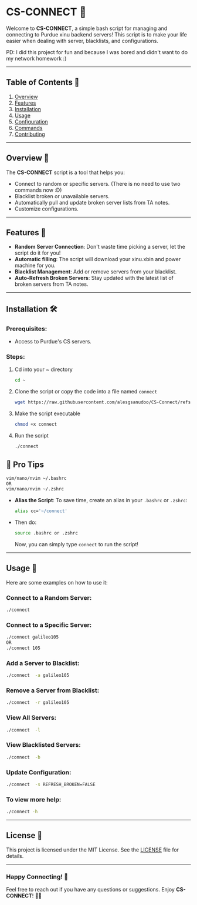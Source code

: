 # CS-CONNECT 🚀

Welcome to **CS-CONNECT**, a simple bash script for managing and connecting to Purdue xinu backend servers! This script is to make your life easier when dealing with server, blacklists, and configurations. 

PD: I did this project for fun and because I was bored and didn't want to do my network homework :)

---

## Table of Contents 📑
1. [Overview](#overview)
2. [Features](#features)
3. [Installation](#installation)
4. [Usage](#usage)
5. [Configuration](#configuration)
6. [Commands](#commands)
7. [Contributing](#contributing)

---

## Overview 🌟

The **CS-CONNECT** script is a tool that helps you:
- Connect to random or specific servers. (There is no need to use two commands now :D)
- Blacklist broken or unavailable servers.
- Automatically pull and update broken server lists from TA notes.
- Customize configurations.

---

## Features 🎨

- **Random Server Connection**: Don't waste time picking a server, let the script do it for you!
- **Automatic filling**: The script will download your xinu.xbin and power machine for you.
- **Blacklist Management**: Add or remove servers from your blacklist.
- **Auto-Refresh Broken Servers**: Stay updated with the latest list of broken servers from TA notes.

---

## Installation 🛠️

### Prerequisites:
- Access to Purdue's CS servers.

### Steps:
1. Cd into your ~ directory
   ```bash
   cd ~
   ```
3. Clone the script or copy the code into a file named `connect`
   ```bash
   wget https://raw.githubusercontent.com/alesgsanudoo/CS-Connect/refs/heads/master/connect
   ```
4. Make the script executable
   ```bash
   chmod +x connect
   ```
5. Run the script
   ```bash
   ./connect
   ```


## 🌟 Pro Tips
```Bash
vim/nano/nvim ~/.bashrc
OR
vim/nano/nvim ~/.zshrc
```

- **Alias the Script**: To save time, create an alias in your `.bashrc` or `.zshrc`:
  ```bash
  alias cc='~/connect'
  ```
- Then do:
  ```bash
  source .bashrc or .zshrc
  ``` 
  Now, you can simply type `connect` to run the script!
---


## Usage 🚀

Here are some examples on how to use it:

### Connect to a Random Server:
```bash
./connect
```

### Connect to a Specific Server:
```bash
./connect galileo105
OR
./connect 105
```

### Add a Server to Blacklist:
```bash
./connect  -a galileo105
```

### Remove a Server from Blacklist:
```bash
./connect  -r galileo105
```

### View All Servers:
```bash
./connect  -l
```

### View Blacklisted Servers:
```bash
./connect  -b
```

### Update Configuration:
```bash
./connect  -s REFRESH_BROKEN=FALSE
```

### To view more help:
```bash
./connect -h
```

---



## License 📄

This project is licensed under the MIT License. See the [LICENSE](LICENSE) file for details.

---

### Happy Connecting! 🌈

Feel free to reach out if you have any questions or suggestions. Enjoy  **CS-CONNECT**! 🚀✨
